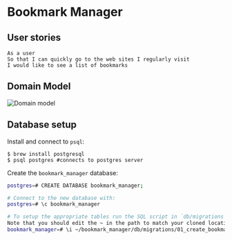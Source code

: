 # Bookmark Manager

## User stories

```
As a user
So that I can quickly go to the web sites I regularly visit
I would like to see a list of bookmarks
```

## Domain Model

![Domain model](https://github.com/jo-quin/bookmark_manager/blob/master/domain_model.png)


## Database setup

Install and connect to `psql`:
```
$ brew install postgresql
$ psql postgres #connects to postgres server
```

Create the `bookmark_manager` database:
```bash
postgres=# CREATE DATABASE bookmark_manager;

# Connect to the new database with:
postgres=# \c bookmark_manager

# To setup the appropriate tables run the SQL script in `db/migrations` folder by using the command below:
Note that you should edit the ~ in the path to match your cloned location.
bookmark_manager=# \i ~/bookmark_manager/db/migrations/01_create_bookmarks_table.sql
```
